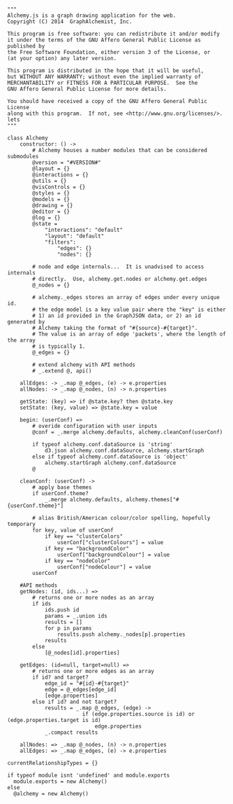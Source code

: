 <!-- For the next release
---
position: 8
title: Anotated Source
---
-->

    """
    Alchemy.js is a graph drawing application for the web.
    Copyright (C) 2014  GraphAlchemist, Inc.

    This program is free software: you can redistribute it and/or modify
    it under the terms of the GNU Affero General Public License as published by
    the Free Software Foundation, either version 3 of the License, or
    (at your option) any later version.

    This program is distributed in the hope that it will be useful,
    but WITHOUT ANY WARRANTY; without even the implied warranty of
    MERCHANTABILITY or FITNESS FOR A PARTICULAR PURPOSE.  See the
    GNU Affero General Public License for more details.

    You should have received a copy of the GNU Affero General Public License
    along with this program.  If not, see <http://www.gnu.org/licenses/>.
    lets
    """

    class Alchemy
        constructor: () ->
            # Alchemy houses a number modules that can be considered submodules
            @version = "#VERSION#"
            @layout = {}
            @interactions = {}
            @utils = {}
            @visControls = {}
            @styles = {}
            @models = {}
            @drawing = {}
            @editor = {}
            @log = {}
            @state =
                "interactions": "default"
                "layout": "default"
                "filters":
                    "edges": {}
                    "nodes": {}
            
            # node and edge internals...  It is unadvised to access internals
            # directly.  Use, alchemy.get.nodes or alchemy.get.edges
            @_nodes = {}

            # alchemy._edges stores an array of edges under every unique id.
            # the edge model is a key value pair where the "key" is either
            # 1) an id provided in the GraphJSON data, or 2) an id generated by
            # Alchemy taking the format of "#{source}-#{target}".  
            # The value is an array of edge 'packets', where the length of the array
            # is typically 1.
            @_edges = {}

            # extend alchemy with API methods
            # _.extend @, api()

        allEdges: -> _.map @_edges, (e) -> e.properties
        allNodes: -> _.map @_nodes, (n) -> n.properties

        getState: (key) => if @state.key? then @state.key
        setState: (key, value) => @state.key = value

        begin: (userConf) =>
            # overide configuration with user inputs
            @conf = _.merge alchemy.defaults, alchemy.cleanConf(userConf)

            if typeof alchemy.conf.dataSource is 'string'
                d3.json alchemy.conf.dataSource, alchemy.startGraph
            else if typeof alchemy.conf.dataSource is 'object'
                alchemy.startGraph alchemy.conf.dataSource
            @

        cleanConf: (userConf) -> 
            # apply base themes
            if userConf.theme?
                _.merge alchemy.defaults, alchemy.themes["#{userConf.theme}"]
                
            # alias British/American colour/color spelling, hopefully temporary
            for key, value of userConf
                if key == "clusterColors" 
                    userConf["clusterColours"] = value
                if key == "backgroundColor"
                    userConf["backgroundColour"] = value
                if key == "nodeColor"
                    userConf["nodeColour"] = value
            userConf

        #API methods
        getNodes: (id, ids...) =>
            # returns one or more nodes as an array
            if ids
                ids.push id
                params = _.union ids
                results = []
                for p in params
                    results.push alchemy._nodes[p].properties
                results
            else
                [@_nodes[id].properties]

        getEdges: (id=null, target=null) =>
            # returns one or more edges as an array
            if id? and target?
                edge_id = "#{id}-#{target}"
                edge = @_edges[edge_id]
                [edge.properties]
            else if id? and not target?
                results = _.map @_edges, (edge) -> 
                            if (edge.properties.source is id) or (edge.properties.target is id)
                                edge.properties
                _.compact results

        allNodes: => _.map @_nodes, (n) -> n.properties
        allEdges: => _.map @_edges, (e) -> e.properties

    currentRelationshipTypes = {}

    if typeof module isnt 'undefined' and module.exports
      module.exports = new Alchemy()
    else
      @alchemy = new Alchemy()
